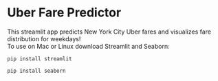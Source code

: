 # Uber Fare Predictor
This streamlit app predicts New York City Uber fares and visualizes fare distribution for weekdays!<br/> 
To use on Mac or Linux download Streamlit and Seaborn:
```
pip install streamlit
```
```
pip install seaborn 
```

